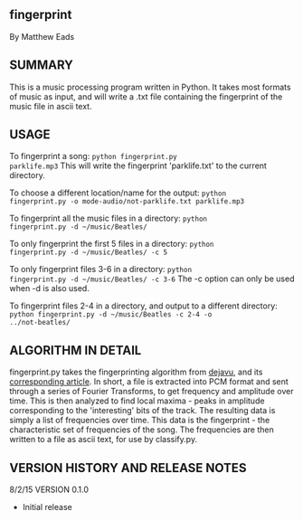 fingerprint
-----------
By Matthew Eads

SUMMARY
-------

This is a music processing program written in Python. It takes most formats
of music as input, and will write a .txt file containing the fingerprint of
the music file in ascii text. 

USAGE
-----

To fingerprint a song:
<code>python fingerprint.py parklife.mp3</code>
This will write the fingerprint 'parklife.txt' to the current directory.

To choose a different location/name for the output:
<code>python fingerprint.py -o mode-audio/not-parklife.txt parklife.mp3</code>

To fingerprint all the music files in a directory:
<code>python fingerprint.py -d ~/music/Beatles/</code>

To only fingerprint the first 5 files in a directory:
<code>python fingerprint.py -d ~/music/Beatles/ -c 5</code>

To only fingerprint files 3-6 in a directory:
<code>python fingerprint.py -d ~/music/Beatles/ -c 3-6</code>
The -c option can only be used when -d is also used.

To fingerprint files 2-4 in a directory, and output to a different directory:
<code>python fingerprint.py -d ~/music/Beatles -c 2-4 -o ../not-beatles/</code>

ALGORITHM IN DETAIL
-------------------

fingerprint.py takes the fingerprinting algorithm from [dejavu](https://github.com/worldveil/dejavu), and its [corresponding article](http://willdrevo.com/fingerprinting-and-audio-recognition-with-python/).
In short, a file is extracted into PCM format and sent through a series of 
Fourier Transforms, to get frequency and amplitude over time. This is then
analyzed to find local maxima - peaks in amplitude corresponding to the
'interesting' bits of the track. The resulting data is simply a list of
frequencies over time. This data is the fingerprint - the characteristic
set of frequencies of the song. The frequencies are then written to a file
as ascii text, for use by classify.py. 

VERSION HISTORY AND RELEASE NOTES
---------------------------------
8/2/15 VERSION 0.1.0
  - Initial release
